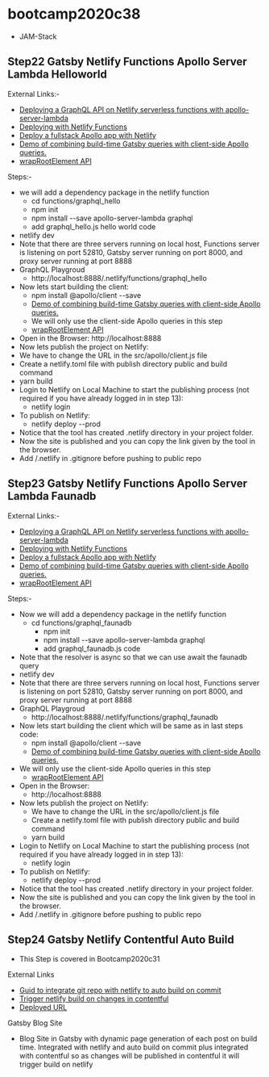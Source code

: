 # bootcamp2020c38
- JAM-Stack

## Step22 Gatsby Netlify Functions Apollo Server Lambda Helloworld
External Links:-
- [Deploying a GraphQL API on Netlify serverless functions with apollo-server-lambda](https://egghead.io/lessons/apollo-deploying-a-graphql-api-on-netlify-serverless-functions-with-apollo-server-lambda)
- [Deploying with Netlify Functions](https://www.apollographql.com/docs/apollo-server/deployment/netlify/)
- [Deploy a fullstack Apollo app with Netlify](https://www.apollographql.com/blog/deploy-a-fullstack-apollo-app-with-netlify-45a7dfd51b0b/)
- [Demo of combining build-time Gatsby queries with client-side Apollo queries.](https://github.com/jlengstorf/gatsby-with-apollo)
- [wrapRootElement API](https://www.gatsbyjs.com/docs/browser-apis/#wrapRootElement)

Steps:-
- we will add a dependency package in the netlify function
  - cd functions/graphql_hello
  - npm init
  - npm install --save apollo-server-lambda graphql
  - add graphql_hello.js hello world code
- netlify dev
- Note that there are three servers running on local host, Functions server is listening on port 52810, Gatsby server running on port 8000, and proxy server running at port 8888
- GraphQL Playgroud 
  - http://localhost:8888/.netlify/functions/graphql_hello
- Now lets start building the client:
  - npm install @apollo/client --save
  - [Demo of combining build-time Gatsby queries with client-side Apollo queries.](https://github.com/jlengstorf/gatsby-with-apollo)
  - We will only use the client-side Apollo queries in this step
  - [wrapRootElement API](https://www.gatsbyjs.com/docs/browser-apis/#wrapRootElement)
- Open in the Browser: http://localhost:8888
- Now lets publish the project on Netlify:
- We have to change the URL in the src/apollo/client.js file
- Create a netlify.toml file with publish directory public and build command
- yarn build
- Login to Netlify on Local Machine to start the publishing process (not required if you have already logged in in step 13):
  - netlify login
- To publish on Netlify:
  - netlify deploy --prod
- Notice that the tool has created .netlify directory in your project folder.
- Now the site is published and you can copy the link given by the tool in the browser.
- Add /.netlify in .gitignore before pushing to public repo

## Step23 Gatsby Netlify Functions Apollo Server Lambda Faunadb
External Links:-
- [Deploying a GraphQL API on Netlify serverless functions with apollo-server-lambda](https://egghead.io/lessons/apollo-deploying-a-graphql-api-on-netlify-serverless-functions-with-apollo-server-lambda)
- [Deploying with Netlify Functions](https://www.apollographql.com/docs/apollo-server/deployment/netlify/)
- [Deploy a fullstack Apollo app with Netlify](https://www.apollographql.com/blog/deploy-a-fullstack-apollo-app-with-netlify-45a7dfd51b0b/)
- [Demo of combining build-time Gatsby queries with client-side Apollo queries.](https://github.com/jlengstorf/gatsby-with-apollo)
- [wrapRootElement API](https://www.gatsbyjs.com/docs/browser-apis/#wrapRootElement)

Steps:-
- Now we will add a dependency package in the netlify function
  - cd functions/graphql_faunadb
    - npm init
    - npm install --save apollo-server-lambda graphql
    - add graphql_faunadb.js code
- Note that the resolver is async so that we can use await the faunadb query
- netlify dev
- Note that there are three servers running on local host, Functions server is listening on port 52810, Gatsby server running on port 8000, and proxy server running at port 8888
- GraphQL Playgroud 
  - http://localhost:8888/.netlify/functions/graphql_faunadb
- Now lets start building the client which will be same as in last steps code:
  - npm install @apollo/client --save
  - [Demo of combining build-time Gatsby queries with client-side Apollo queries.](https://github.com/jlengstorf/gatsby-with-apollo)
- We will only use the client-side Apollo queries in this step
  - [wrapRootElement API](https://www.gatsbyjs.com/docs/browser-apis/#wrapRootElement)
- Open in the Browser:
  - http://localhost:8888
- Now lets publish the project on Netlify:
  - We have to change the URL in the src/apollo/client.js file
  - Create a netlify.toml file with publish directory public and build command
  - yarn build
- Login to Netlify on Local Machine to start the publishing process (not required if you have already logged in in step 13):
  - netlify login
- To publish on Netlify:
  - netlify deploy --prod
- Notice that the tool has created .netlify directory in your project folder.
- Now the site is published and you can copy the link given by the tool in the browser.
- Add /.netlify in .gitignore before pushing to public repo

## Step24 Gatsby Netlify Contentful Auto Build
- This Step is covered in Bootcamp2020c31

External Links
- [Guid to integrate git repo with netlify to auto build on commit](https://www.netlify.com/blog/2016/09/29/a-step-by-step-guide-deploying-on-netlify/)
- [Trigger netlify build on changes in contentful](https://www.contentful.com/developers/docs/tutorials/general/automate-site-builds-with-webhooks) 
- [Deployed URL](https://quizzical-shannon-7cc5d5.netlify.app/)

Gatsby Blog Site
- Blog Site in Gatsby with dynamic page generation of each post on build time. Integrated with netlify and auto build on commit plus integrated with contentful so as changes will be published in contentful it will trigger build on netlify
